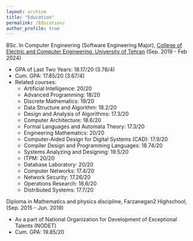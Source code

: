 ```yaml
---
layout: archive
title: "Education"
permalink: /Education/
author_profile: true
---
```


BSc. In Computer Engineering (Software Engineering Major), [College of Electric and Computer Engineering, University of Tehran](https://ece.ut.ac.ir/) (Sep. 2019 - Feb 2024)

- GPA of Last Two Years: 18.17/20 (3.78/4)
- Cum. GPA: 17.85/20 (3.67/4)
- Related courses:
  - Artificial Intelligence: 20/20
  - Advanced Programming: 18/20
  - Discrete Mathematics: 19/20
  - Data Structure and Algorithm: 18.2/20
  - Design and Analysis of Algorithms: 17.3/20
  - Computer Architecture: 18.6/20
  - Formal Languages and Automata Theory: 17.3/20
  - Engineering Mathematics: 20/20
  - Computer-Aided Design for Digital Systems (CAD): 17.9/20
  - Compiler Design and Programming Languages: 18.74/20
  - Systems Analyzing and Designing: 19.5/20
  - ITPM: 20/20
  - Database Laboratory: 20/20
  - Computer Networks: 17.4/20
  - Network Security: 17.26/20
  - Operations Research: 18.6/20
  - Distributed Systems: 17.7/20

Diploma in Mathematics and physics discipline, Farzanegan2 Highschool, (Sep. 2015 - Jun. 2019)

- As a part of National Organization for Development of Exceptional Talents (NODET)
- Cum. GPA: 19.85/20
